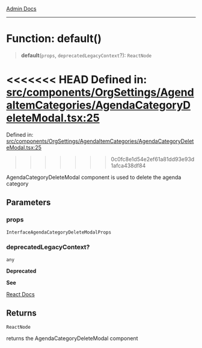 [Admin Docs](/)

***

# Function: default()

> **default**(`props`, `deprecatedLegacyContext`?): `ReactNode`

<<<<<<< HEAD
Defined in: [src/components/OrgSettings/AgendaItemCategories/AgendaCategoryDeleteModal.tsx:25](https://github.com/abhassen44/talawa-admin/blob/285f7384c3d26b5028a286d84f89b85120d130a2/src/components/OrgSettings/AgendaItemCategories/AgendaCategoryDeleteModal.tsx#L25)
=======
Defined in: [src/components/OrgSettings/AgendaItemCategories/AgendaCategoryDeleteModal.tsx:25](https://github.com/PalisadoesFoundation/talawa-admin/blob/main/src/components/OrgSettings/AgendaItemCategories/AgendaCategoryDeleteModal.tsx#L25)
>>>>>>> 0c0fc8e1d54e2ef61a81dd93e93d1afca438df84

AgendaCategoryDeleteModal component is used to delete the agenda category

## Parameters

### props

`InterfaceAgendaCategoryDeleteModalProps`

### deprecatedLegacyContext?

`any`

**Deprecated**

**See**

[React Docs](https://legacy.reactjs.org/docs/legacy-context.html#referencing-context-in-lifecycle-methods)

## Returns

`ReactNode`

returns the AgendaCategoryDeleteModal component
